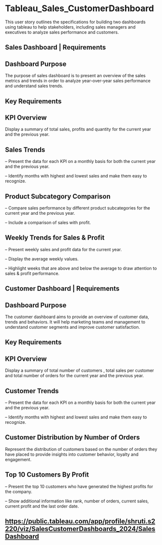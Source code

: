 # Tableau_Sales_CustomerDashboard
This user story outlines the specifications for building two dashboards using tableau to help stakeholders, including sales managers and executives to analyze sales performance and customers.

Sales Dashboard | Requirements
------------------------------
Dashboard Purpose
------------------
The purpose of sales dashboard is to present an overview of the sales metrics and trends in order to analyze year-over-year sales performance and understand sales trends.

Key Requirements
----------------
KPI Overview
-------------
Display a summary of total sales, profits and quantity for the current year and the previous year.

Sales Trends
-------------
 – Present the data for each KPI on a monthly basis for both the current year and the previous year.

 – Identify months with highest and lowest sales and make them easy to recognize.

Product Subcategory Comparison
--------------------------------
 – Compare sales performance by different product subcategories for the current year and the previous year.

 – Include a comparison of sales with profit.

Weekly Trends for Sales & Profit
-------------------------------------
 – Present weekly sales and profit data for the current year.

 – Display the average weekly values.

 – Highlight weeks that are above and below the average to draw attention to sales & profit performance.

Customer Dashboard | Requirements
--------------------------------------
Dashboard Purpose
-------------------
The customer dashboard aims to provide an overview of customer data, trends and behaviors. It will help marketing teams and management to understand customer segments and improve customer satisfaction.

Key Requirements
---------------------
KPI Overview
-------------
Display a summary of total number of customers , total sales per customer and total number of orders for the current year and the previous year.

Customer Trends
----------------
 – Present the data for each KPI on a monthly basis for both the current year and the previous year.

 – Identify months with highest and lowest sales and make them easy to recognize.

Customer Distribution by Number of Orders
-------------------------------------------
Represent the distribution of customers based on the number of orders they have placed to provide insights into customer behavior, loyalty and engagement.

Top 10 Customers By Profit
----------------------------
 – Present the top 10 customers who have generated the highest profits for the company.

 – Show additional information like rank, number of orders, current sales, current profit and the last order date.

 https://public.tableau.com/app/profile/shruti.s2220/viz/SalesCustomerDashboards_2024/SalesDashboard
 --------------------------------------------------------------------------------------
